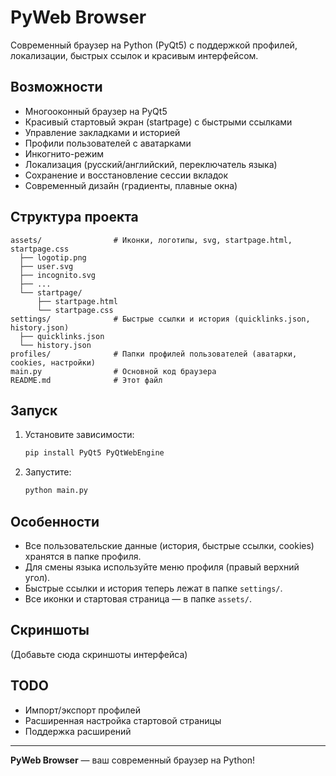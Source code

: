 # PyWeb Browser

Современный браузер на Python (PyQt5) с поддержкой профилей, локализации, быстрых ссылок и красивым интерфейсом.

## Возможности
- Многооконный браузер на PyQt5
- Красивый стартовый экран (startpage) с быстрыми ссылками
- Управление закладками и историей
- Профили пользователей с аватарками
- Инкогнито-режим
- Локализация (русский/английский, переключатель языка)
- Сохранение и восстановление сессии вкладок
- Современный дизайн (градиенты, плавные окна)

## Структура проекта
```
assets/                # Иконки, логотипы, svg, startpage.html, startpage.css
  ├── logotip.png
  ├── user.svg
  ├── incognito.svg
  ├── ...
  └── startpage/
      ├── startpage.html
      └── startpage.css
settings/              # Быстрые ссылки и история (quicklinks.json, history.json)
  ├── quicklinks.json
  └── history.json
profiles/              # Папки профилей пользователей (аватарки, cookies, настройки)
main.py                # Основной код браузера
README.md              # Этот файл
```

## Запуск
1. Установите зависимости:
   ```bash
   pip install PyQt5 PyQtWebEngine
   ```
2. Запустите:
   ```bash
   python main.py
   ```

## Особенности
- Все пользовательские данные (история, быстрые ссылки, cookies) хранятся в папке профиля.
- Для смены языка используйте меню профиля (правый верхний угол).
- Быстрые ссылки и история теперь лежат в папке `settings/`.
- Все иконки и стартовая страница — в папке `assets/`.

## Скриншоты
(Добавьте сюда скриншоты интерфейса)

## TODO
- Импорт/экспорт профилей
- Расширенная настройка стартовой страницы
- Поддержка расширений

---

**PyWeb Browser** — ваш современный браузер на Python!
 